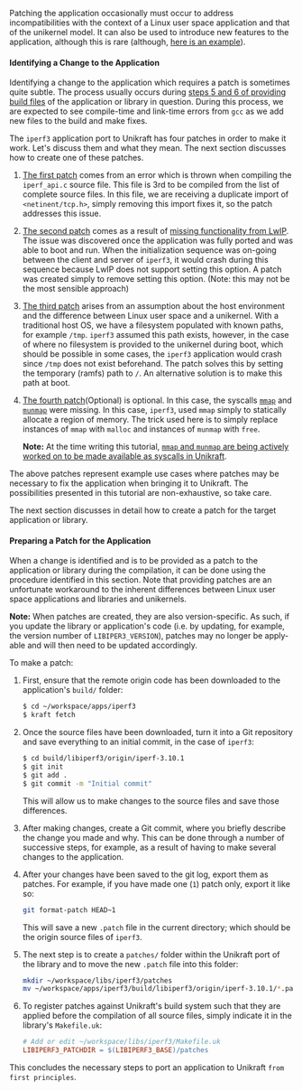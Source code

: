 Patching the application occasionally must occur to address incompatibilities with the context of a Linux user space application and that of the unikernel model.
It can also be used to introduce new features to the application, although this is  rare (although, [here is an example](https://github.com/unikraft/lib-newlib/blob/staging/patches/0010-enable-per-library-allocator-statistics.patch)).


#### Identifying a Change to the Application

Identifying a change to the application which requires a patch is sometimes quite subtle.
The process usually occurs during [steps 5 and 6 of providing build files](/community/hackathons/usoc22/basic-app-porting/#providing-build-files) of the application or library in question.
During this process, we are expected to see compile-time and link-time errors from `gcc` as we add new files to the build and make fixes.

The `iperf3` application port to Unikraft has four patches in order to make it work.
Let's discuss them and what they mean.
The next section discusses how to create one of these patches.

1. [The first patch](https://github.com/lancs-net/lib-iperf3/blob/staging/patches/0001-Fix-duplicate-import-of-netinet-tcp.h.patch) comes from an error which is thrown when compiling the `iperf_api.c` source file.
   This file is 3rd to be compiled from the list of complete source files.
   In this file, we are receiving a duplicate import of `<netinent/tcp.h>`, simply removing this import fixes it, so the patch addresses this issue.

1. [The second patch](https://github.com/lancs-net/lib-iperf3/blob/staging/patches/0002-Disable-SO_SNDBUF-and-SO_RCVBUF-checks.patch) comes as a result of [missing functionality from LwIP](https://github.com/lwip-tcpip/lwip/blob/b0e347158d8db640c6891f9f31f4e6d19dca200b/src/include/lwip/sockets.h#L220).
   The issue was discovered once the application was fully ported and was able to boot and run.
   When the initialization sequence was on-going between the client and server of `iperf3`, it would crash during this sequence because LwIP does not support setting this option.
   A patch was created simply to remove setting this option.
   (Note: this may not be the most sensible approach)

1. [The third patch](https://github.com/lancs-net/lib-iperf3/blob/staging/patches/0003-Set-the-temp-path-to-the-root.patch) arises from an assumption about the host environment and the difference between Linux user space and a unikernel.
   With a traditional host OS, we have a filesystem populated with known paths, for example `/tmp`.
   `iperf3` assumed this path exists, however, in the case of where no filesystem is provided to the unikernel during boot, which should be possible in some cases, the `iperf3` application would crash since `/tmp` does not exist beforehand.
   The patch solves this by setting the temporary (ramfs) path to `/`.
   An alternative solution is to make this path at boot.

1. [The fourth patch](https://github.com/lancs-net/lib-iperf3/blob/staging/patches/0004-Disable-use-of-mmap-and-replace-with-mmalloc-and-fr.patch)(Optional) is optional.
   In this case, the syscalls [`mmap`](https://linux.die.net/man/2/mmap) and [`munmap`](https://linux.die.net/man/2/munmap) were missing.
   In this case, `iperf3`, used `mmap` simply to statically allocate a region of memory.
   The trick used here is to simply replace instances of `mmap` with `malloc` and instances of `munmap` with `free`.

   **Note:** At the time writing this tutorial, [`mmap` and `munmap` are being actively worked on to be made available as syscalls in Unikraft](https://github.com/unikraft/unikraft/pull/247).

The above patches represent example use cases where patches may be necessary to fix the application when bringing it to Unikraft.
The possibilities presented in this tutorial are non-exhaustive, so take care.

The next section discusses in detail how to create a patch for the target application or library.


#### Preparing a Patch for the Application

When a change is identified and is to be provided as a patch to the application or library during the compilation, it can be done using the procedure identified in this section.
Note that providing patches are an unfortunate workaround to the inherent differences between Linux user space applications and libraries and unikernels.

**Note:** When patches are created, they are also version-specific.
As such, if you update the library or application's code (i.e. by updating, for example, the version number of `LIBIPER3_VERSION`), patches may no longer be apply-able and will then need to be updated accordingly.

To make a patch:

1. First, ensure that the remote origin code has been downloaded to the application's `build/` folder:

   ```bash
   $ cd ~/workspace/apps/iperf3
   $ kraft fetch
   ```

1. Once the source files have been downloaded, turn it into a Git repository and save everything to an initial commit, in the case of `iperf3`:

   ```bash
   $ cd build/libiperf3/origin/iperf-3.10.1
   $ git init
   $ git add .
   $ git commit -m "Initial commit"
   ```

   This will allow us to make changes to the source files and save those differences.

1. After making changes, create a Git commit, where you briefly describe the change you made and why.
   This can be done through a number of successive steps, for example, as a result of having to make several changes to the application.

1. After your changes have been saved to the git log, export them as patches.
   For example, if you have made one (`1`) patch only, export it like so:

   ```bash
   git format-patch HEAD~1
   ```

   This will save a new `.patch` file in the current directory; which should be the origin source files of `iperf3`.

5. The next step is to create a `patches/` folder within the Unikraft port of the library and to move the new `.patch` file into this folder:

   ```bash
   mkdir ~/workspace/libs/iperf3/patches
   mv ~/workspace/apps/iperf3/build/libiperf3/origin/iperf-3.10.1/*.patch ~/workspace/libs/iperf3/patches
   ```

6. To register patches against Unikraft's build system such that they are applied before the compilation of all source files, simply indicate it in the library's `Makefile.uk`:

   ```Makefile
   # Add or edit ~/workspace/libs/iperf3/Makefile.uk
   LIBIPERF3_PATCHDIR = $(LIBIPERF3_BASE)/patches
   ```

This concludes the necessary steps to port an application to Unikraft `from first principles`.
